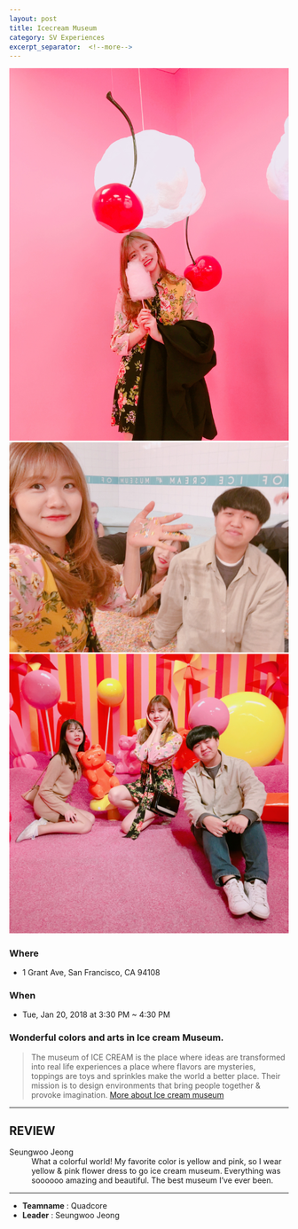```yaml
---
layout: post
title: Icecream Museum 
category: SV Experiences
excerpt_separator:  <!--more-->
---
```


![Alt text](/assets/img/ice2.JPG)
![Alt text](/assets/img/ice3.JPG)
![Alt text](/assets/img/ice4.JPG)

### Where
- 1 Grant Ave, San Francisco, CA 94108

### When
- Tue, Jan 20, 2018 at 3:30 PM ~ 4:30 PM


### Wonderful colors and arts in Ice cream Museum.
 > The museum of ICE CREAM is the place where ideas are transformed into real life experiences a place where flavors are mysteries, toppings are toys and sprinkles make the world a better place. Their mission is to design environments that bring people together & provoke imagination.
 [More about Ice cream museum](https://www.museumoficecream.com/about/)

* * *

## REVIEW
<dl>
    <dt>Seungwoo Jeong</dt>
        <dd>What a colorful world! My favorite color is yellow and pink, so I wear yellow & pink flower dress to go ice cream museum. Everything was soooooo amazing and beautiful. The best museum I’ve ever been.  
    </dd>
</dl>

* * *

- **Teamname** : Quadcore 
- **Leader** : Seungwoo Jeong




